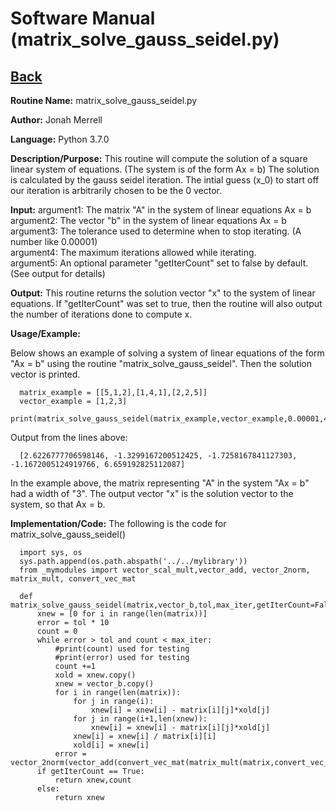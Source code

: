 # Software Manual (matrix_solve_gauss_seidel.py)

## [Back](../softwaremanual)

**Routine Name:**           matrix_solve_gauss_seidel.py

**Author:** Jonah Merrell

**Language:** Python 3.7.0

**Description/Purpose:** This routine will compute the solution of a square linear system of equations. (The system is of the form Ax = b)
The solution is calculated by the gauss seidel iteration. The intial guess (x_0) to start off our iteration is arbitrarily chosen to be the 0 vector.

**Input:** argument1: The matrix "A" in the system of linear equations Ax = b<br>
		   argument2: The vector "b" in the system of linear equations Ax = b<br>
           argument3: The tolerance used to determine when to stop iterating. (A number like 0.00001)<br>
		   argument4: The maximum iterations allowed while iterating.<br>
		   argument5: An optional parameter "getIterCount" set to false by default. (See output for details)
		   
**Output:** This routine returns the solution vector "x" to the system of linear equations. If "getIterCount" was
 set to true, then the routine will also output the number of iterations done to compute x.

**Usage/Example:**

Below shows an example of solving a system of linear equations of the form "Ax = b" using the routine "matrix_solve_gauss_seidel".
 Then the solution vector is printed. 

      matrix_example = [[5,1,2],[1,4,1],[2,2,5]]
      vector_example = [1,2,3]
      print(matrix_solve_gauss_seidel(matrix_example,vector_example,0.00001,40))

Output from the lines above:

      [2.6226777706598146, -1.3299167200512425, -1.7258167841127303, -1.1672005124919766, 6.659192825112087]

In the example above, the matrix representing "A" in the system "Ax = b" had a width of "3". The output vector "x"
 is the solution vector to the system, so that Ax = b.

**Implementation/Code:** The following is the code for matrix_solve_gauss_seidel()
      
      import sys, os
      sys.path.append(os.path.abspath('../../mylibrary'))
      from _mymodules import vector_scal_mult,vector_add, vector_2norm, matrix_mult, convert_vec_mat
      
      def matrix_solve_gauss_seidel(matrix,vector_b,tol,max_iter,getIterCount=False):
          xnew = [0 for i in range(len(matrix))]
          error = tol * 10
          count = 0
          while error > tol and count < max_iter:
              #print(count) used for testing
              #print(error) used for testing
              count +=1
              xold = xnew.copy()
              xnew = vector_b.copy()
              for i in range(len(matrix)):
                  for j in range(i):
                      xnew[i] = xnew[i] - matrix[i][j]*xold[j]
                  for j in range(i+1,len(xnew)):
                      xnew[i] = xnew[i] - matrix[i][j]*xold[j]
                  xnew[i] = xnew[i] / matrix[i][i]
                  xold[i] = xnew[i]
              error = vector_2norm(vector_add(convert_vec_mat(matrix_mult(matrix,convert_vec_mat(xnew))),vector_scal_mult(-1,vector_b)))
          if getIterCount == True:
              return xnew,count
          else:
              return xnew
